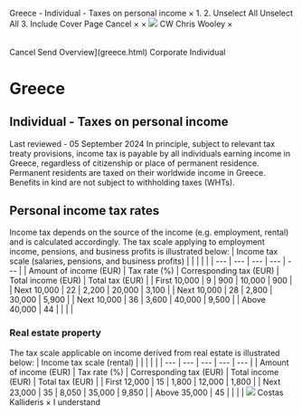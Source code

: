 Greece - Individual - Taxes on personal income
×
1.
2.
Unselect All
Unselect All
3.
Include Cover Page
Cancel
×
×
![](-/media/world-wide-tax-summaries/attachments/global---chris-wooley.ashx%3Frev=ac5e5f3223b34096b1afc2a6009c7320&revision=ac5e5f32-23b3-4096-b1af-c2a6009c7320&hash=859B7ADC84DC2CBEC9760E9E6EE7DE6D0A8BFCDF)
CW
Chris Wooley
×
######
Cancel
Send
Overview](greece.html)
Corporate
Individual
# Greece
## Individual - Taxes on personal income
Last reviewed - 05 September 2024
In principle, subject to relevant tax treaty provisions, income tax is payable by all individuals earning income in Greece, regardless of citizenship or place of permanent residence. Permanent residents are taxed on their worldwide income in Greece.
Benefits in kind are not subject to withholding taxes (WHTs).
## Personal income tax rates
Income tax depends on the source of the income (e.g. employment, rental) and is calculated accordingly.
The tax scale applying to employment income, pensions, and business profits is illustrated below:
| Income tax scale (salaries, pensions, and business profits) | | | | |
| --- | --- | --- | --- | --- |
| Amount of income (EUR) | Tax rate (%) | Corresponding tax (EUR) | Total income (EUR) | Total tax (EUR) |
| First 10,000 | 9 | 900 | 10,000 | 900 |
| Next 10,000 | 22 | 2,200 | 20,000 | 3,100 |
| Next 10,000 | 28 | 2,800 | 30,000 | 5,900 |
| Next 10,000 | 36 | 3,600 | 40,000 | 9,500 |
| Above 40,000 | 44 |  |  |  |
### Real estate property
The tax scale applicable on income derived from real estate is illustrated below:
| Income tax scale (rental) | | | | |
| --- | --- | --- | --- | --- |
| Amount of income (EUR) | Tax rate (%) | Corresponding tax (EUR) | Total income (EUR) | Total tax (EUR) |
| First 12,000 | 15 | 1,800 | 12,000 | 1,800 |
| Next 23,000 | 35 | 8,050 | 35,000 | 9,850 |
| Above 35,000 | 45 |  |  |  |
![](-/media/world-wide-tax-summaries/greececostas-kalliderisc-kalliderisjpg20230424074212076.ashx%3Frev=1d46df9cbe7a43bda8f4bd034e63b075&revision=1d46df9c-be7a-43bd-a8f4-bd034e63b075&hash=5F00D96944A3D700A329757B4E7850094846323F)
Costas Kallideris
×
I understand